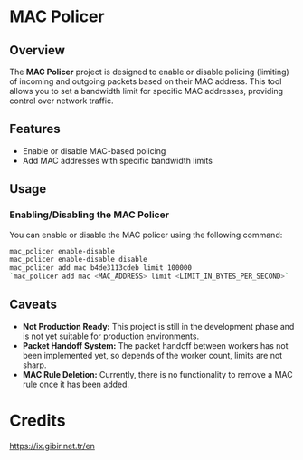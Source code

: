 # MAC Policer

## Overview

The **MAC Policer** project is designed to enable or disable policing (limiting) of incoming and outgoing packets based on their MAC address. This tool allows you to set a bandwidth limit for specific MAC addresses, providing control over network traffic.

## Features

- Enable or disable MAC-based policing
- Add MAC addresses with specific bandwidth limits

## Usage

### Enabling/Disabling the MAC Policer

You can enable or disable the MAC policer using the following command:

```bash
mac_policer enable-disable
mac_policer enable-disable disable
mac_policer add mac b4de3113cdeb limit 100000
`mac_policer add mac <MAC_ADDRESS> limit <LIMIT_IN_BYTES_PER_SECOND>`
```


## Caveats
-   **Not Production Ready:** This project is still in the development phase and is not yet suitable for production environments.
-   **Packet Handoff System:** The packet handoff between workers has not been implemented yet, so depends of the worker count, limits are not sharp.
-   **MAC Rule Deletion:** Currently, there is no functionality to remove a MAC rule once it has been added.

# Credits

https://ix.gibir.net.tr/en